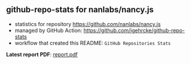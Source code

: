 ## github-repo-stats for nanlabs/nancy.js

- statistics for repository https://github.com/nanlabs/nancy.js
- managed by GitHub Action: https://github.com/jgehrcke/github-repo-stats
- workflow that created this README: `GitHub Repositories Stats`

**Latest report PDF**: [report.pdf](https://github.com/nanlabs/awesome-nan/raw/github-repo-stats/nanlabs/nancy.js/latest-report/report.pdf)

